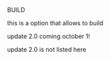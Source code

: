 BUILD



this is a option that allows to build

update 2.0 coming october 1!

update 2.0 is not listed here
